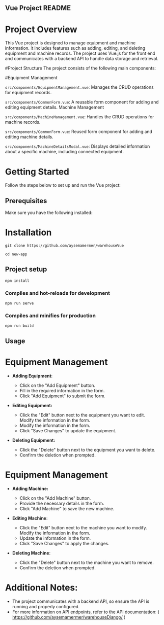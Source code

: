 
## Vue Project README

# Project Overview

This Vue project is designed to manage equipment and machine information. It includes features such as adding, editing, and deleting equipment and machine records. The project uses Vue.js for the front end and communicates with a backend API to handle data storage and retrieval.

#Project Structure
The project consists of the following main components:

#Equipment Management

`src/components/EquipmentManagement.vue`: Manages the CRUD operations for equipment records.

`src/components/CommonForm.vue`: A reusable form component for adding and editing equipment details.
Machine Management

`src/components/MachineManagement.vue`: Handles the CRUD operations for machine records.

`src/components/CommonForm.vue`: Reused form component for adding and editing machine details.

`src/components/MachineDetailsModal.vue`: Displays detailed information about a specific machine, including connected equipment.

# Getting Started

Follow the steps below to set up and run the Vue project:

## Prerequisites
Make sure you have the following installed:

# Installation

```
git clone https://github.com/aysemamermer/warehouseVue
```

```
cd new-app
```

## Project setup
```
npm install
```

### Compiles and hot-reloads for development
```
npm run serve
```

### Compiles and minifies for production
```
npm run build
```


## Usage

# Equipment Management

- **Adding Equipment:**
  - Click on the "Add Equipment" button.
  - Fill in the required information in the form.
  - Click "Add Equipment" to submit the form.
 
- **Editing Equipment:**
  - Click the "Edit" button next to the equipment you want to edit.
Modify the information in the form.
  - Modify the information in the form.
  - Click "Save Changes" to update the equipment.
 
- **Deleting Equipment:**
  - Click the "Delete" button next to the equipment you want to delete.
  - Confirm the deletion when prompted.
    

# Equipment Management

- **Adding Machine:**
  - Click on the "Add Machine" button.
  - Provide the necessary details in the form.
  - Click "Add Machine" to save the new machine.
 
- **Editing Machine:**
  - Click the "Edit" button next to the machine you want to modify.
Modify the information in the form.
  - Update the information in the form.
  - Click "Save Changes" to apply the changes.
 
- **Deleting Machine:**
  - Click the "Delete" button next to the machine you want to remove.
  - Confirm the deletion when prompted.
    

# Additional Notes:

- The project communicates with a backend API, so ensure the API is running and properly configured.
- For more information on API endpoints, refer to the API documentation: ( https://github.com/aysemamermer/warehouseDjango/ ) 




